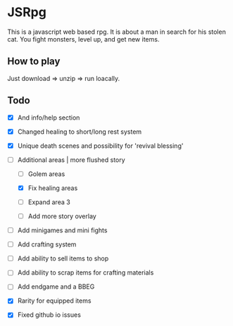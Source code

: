 
# JSRpg

This is a javascript web based rpg. It is about a man in search for
his stolen cat. You fight monsters, level up, and get new items.




## How to play

Just download => unzip => run loacally.



## Todo

- [x] And info/help section

- [x] Changed healing to short/long rest system

- [X] Unique death scenes and possibility for 'revival blessing'

- [ ] Additional areas | more flushed story

    - [ ] Golem areas

    - [X] Fix healing areas

    - [ ] Expand area 3

    - [ ] Add more story overlay
 
- [ ] Add minigames and mini fights

- [ ] Add crafting system

- [ ] Add ability to sell items to shop

- [ ] Add ability to scrap items for crafting materials

- [ ] Add endgame and a BBEG

- [x] Rarity for equipped items

- [x] Fixed github io issues


